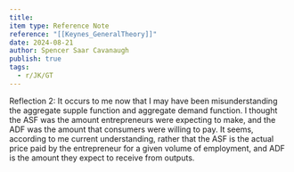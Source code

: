```yaml
---
title: 
item type: Reference Note
reference: "[[Keynes_GeneralTheory]]"
date: 2024-08-21
author: Spencer Saar Cavanaugh
publish: true
tags:
  - r/JK/GT
---
```

Reflection 2: It occurs to me now that I may have been misunderstanding the aggregate supple function and aggregate demand function. I thought the ASF was the amount entrepreneurs were expecting to make, and the ADF was the amount that consumers were willing to pay. It seems, according to me current understanding, rather that the ASF is the actual price paid by the entrepreneur for a given volume of employment, and ADF is the amount they expect to receive from outputs. 